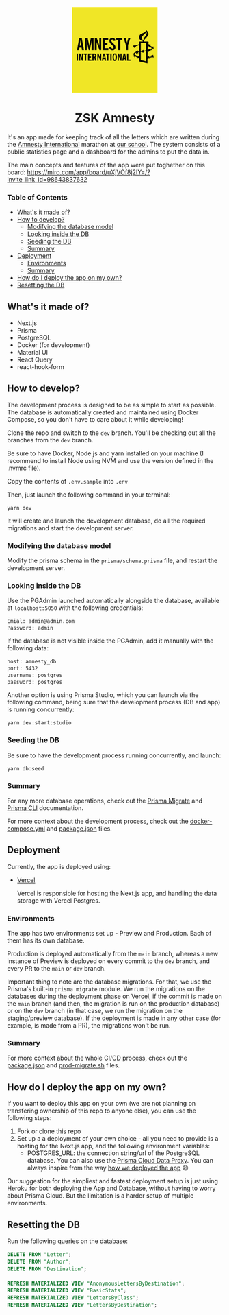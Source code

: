 <p align="center">
  <img src="./amnesty-logo.png" width="200" />
</p>
<h1 align="center">ZSK Amnesty</h1>

It's an app made for keeping track of all the letters which are written during the [Amnesty International](https://www.amnesty.org/en/) marathon at [our school](https://zsk.poznan.pl).
The system consists of a public statistics page and a dashboard for the admins to put the data in.

The main concepts and features of the app were put toghether on this board: https://miro.com/app/board/uXjVOf8j2IY=/?invite_link_id=98643837632

### Table of Contents

- [What's it made of?](#whats-it-made-of)
- [How to develop?](#how-to-develop)
  - [Modifying the database model](#modifying-the-database-model)
  - [Looking inside the DB](#looking-inside-the-db)
  - [Seeding the DB](#seeding-the-db)
  - [Summary](#summary)
- [Deployment](#deployment)
  - [Environments](#environments)
  - [Summary](#summary-1)
- [How do I deploy the app on my own?](#how-do-i-deploy-the-app-on-my-own)
- [Resetting the DB](#resetting-the-db)

## What's it made of?

- Next.js
- Prisma
- PostgreSQL
- Docker (for development)
- Material UI
- React Query
- react-hook-form

## How to develop?

The development process is designed to be as simple to start as possible. The database is automatically created and maintained using Docker Compose, so you don't have to care about it while developing!

Clone the repo and switch to the `dev` branch. You'll be checking out all the branches from the `dev` branch.

Be sure to have Docker, Node.js and yarn installed on your machine (I recommend to install Node using NVM and use the version defined in the .nvmrc file).

Copy the contents of `.env.sample` into `.env`

Then, just launch the following command in your terminal:

```
yarn dev
```

It will create and launch the development database, do all the required migrations and start the development server.

### Modifying the database model

Modify the prisma schema in the `prisma/schema.prisma` file, and restart the development server.

### Looking inside the DB

Use the PGAdmin launched automatically alongside the database, available at `localhost:5050` with the following credentials:

```
Emial: admin@admin.com
Password: admin
```

If the database is not visible inside the PGAdmin, add it manually with the following data:

```
host: amnesty_db
port: 5432
username: postgres
password: postgres
```

Another option is using Prisma Studio, which you can launch via the following command, being sure that the development process (DB and app) is running concurrently:

```
yarn dev:start:studio
```

### Seeding the DB

Be sure to have the development process running concurrently, and launch:

```
yarn db:seed
```

### Summary

For any more database operations, check out the [Prisma Migrate](https://www.prisma.io/docs/concepts/components/prisma-migrate) and [Prisma CLI](https://www.prisma.io/docs/reference/api-reference/command-reference) documentation.

For more context about the development process, check out the [docker-compose.yml](./docker-compose.yml) and [package.json](./package.json) files.

## Deployment

Currently, the app is deployed using:

- [Vercel](https://vercel.com/)

  Vercel is responsible for hosting the Next.js app, and handling the data storage with Vercel Postgres.

### Environments

The app has two environments set up - Preview and Production. Each of them has its own database.

Production is deployed automatically from the `main` branch, whereas a new instance of Preview is deployed on every commit to the `dev` branch, and every PR to the `main` or `dev` branch.

Important thing to note are the database migrations. For that, we use the Prisma's built-in `prisma migrate` module. We run the migrations on the databases during the deployment phase on Vercel, if the commit is made on the `main` branch (and then, the migration is run on the production database) or on the `dev` branch (in that case, we run the migration on the staging/preview database). If the deployment is made in any other case (for example, is made from a PR), the migrations won't be run.

### Summary

For more context about the whole CI/CD process, check out the [package.json](./package.json) and [prod-migrate.sh](./prod-migrate.sh) files.

## How do I deploy the app on my own?

If you want to deploy this app on your own (we are not planning on transfering ownership of this repo to anyone else), you can use the following steps:

1. Fork or clone this repo
2. Set up a a deployment of your own choice - all you need to provide is a hosting for the Next.js app, and the following environment variables:
   - POSTGRES_URL: the connection string/url of the PostgreSQL database. You can also use the [Prisma Cloud Data Proxy](https://www.prisma.io/docs/concepts/components/prisma-data-platform). You can always inspire from the way [how we deployed the app](#deployment) 😄

Our suggestion for the simpliest and fastest deployment setup is just using Heroku for both deploying the App and Database, without having to worry about Prisma Cloud. But the limitation is a harder setup of multiple environments.

## Resetting the DB

Run the following queries on the database:
```sql
DELETE FROM "Letter";
DELETE FROM "Author";
DELETE FROM "Destination";

REFRESH MATERIALIZED VIEW "AnonymousLettersByDestination";
REFRESH MATERIALIZED VIEW "BasicStats";
REFRESH MATERIALIZED VIEW "LettersByClass";
REFRESH MATERIALIZED VIEW "LettersByDestination";
```
